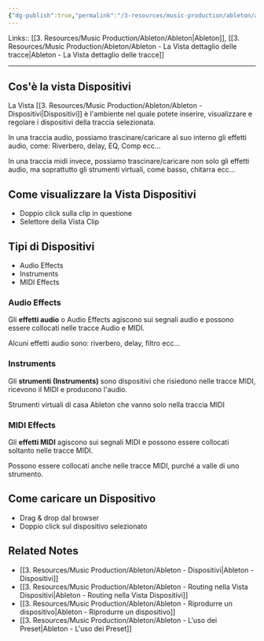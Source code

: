 ```yaml
---
{"dg-publish":true,"permalink":"/3-resources/music-production/ableton/ableton-vista-dispositivi/","tags":["type/note"]}
---
```


Links:: [[3. Resources/Music Production/Ableton/Ableton\|Ableton]], [[3. Resources/Music Production/Ableton/Ableton - La Vista dettaglio delle tracce\|Ableton - La Vista dettaglio delle tracce]]

---
## Cos'è la vista Dispositivi

La Vista [[3. Resources/Music Production/Ableton/Ableton - Dispositivi\|Dispositivi]] è l'ambiente nel quale potete inserire, visualizzare e regolare i dispositivi della traccia selezionata.

In una traccia audio, possiamo trascinare/caricare al suo interno gli effetti audio, come: Riverbero, delay, EQ, Comp ecc...

In una traccia midi invece, possiamo trascinare/caricare non solo gli effetti audio, ma soprattutto gli strumenti virtuali, come basso, chitarra ecc...

## Come visualizzare la Vista Dispositivi

- Doppio click sulla clip in questione
- Selettore della Vista Clip


## Tipi di Dispositivi

- Audio Effects
- Instruments
- MIDI Effects

### Audio Effects

Gli **effetti audio** o Audio Effects agiscono sui segnali audio e possono essere collocati nelle tracce Audio e MIDI. 

Alcuni effetti audio sono: riverbero, delay, filtro ecc...

### Instruments

Gli **strumenti (Instruments)** sono dispositivi che risiedono nelle tracce MIDI, ricevono il MIDI e producono l'audio.

Strumenti virtuali di casa Ableton che vanno solo nella traccia MIDI

### MIDI Effects

Gli **effetti MIDI** agiscono sui segnali MIDI e possono essere collocati soltanto nelle tracce MIDI.

Possono essere collocati anche nelle tracce MIDI, purché a valle di uno strumento.


## Come caricare un Dispositivo

- Drag & drop dal browser
- Doppio click sul dispositivo selezionato




## Related Notes

- [[3. Resources/Music Production/Ableton/Ableton - Dispositivi\|Ableton - Dispositivi]]
- [[3. Resources/Music Production/Ableton/Ableton - Routing nella Vista Dispositivi\|Ableton - Routing nella Vista Dispositivi]]
- [[3. Resources/Music Production/Ableton/Ableton - Riprodurre un dispositivo\|Ableton - Riprodurre un dispositivo]]
- [[3. Resources/Music Production/Ableton/Ableton - L'uso dei Preset\|Ableton - L'uso dei Preset]]


